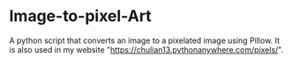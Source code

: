 # Image-to-pixel-Art
A python script that converts an image to a pixelated image using Pillow. It is also used in my website "https://chulian13.pythonanywhere.com/pixels/".
